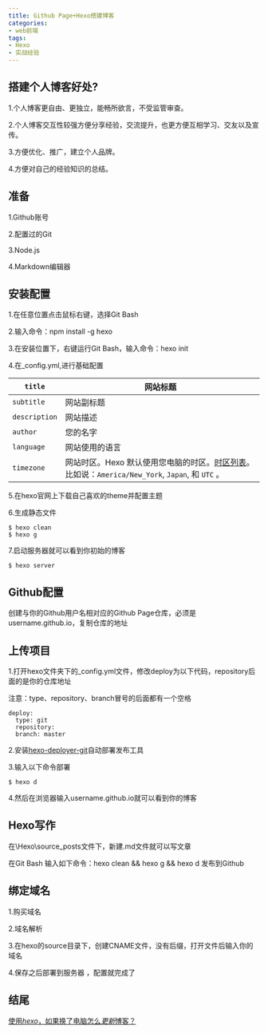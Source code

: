 ```yaml
---
title: Github Page+Hexo搭建博客
categories: 
- web前端
tags:  
- Hexo
- 实战经验
---
```


## 搭建个人博客好处?

1.个人博客更自由、更独立，能畅所欲言，不受监管审查。

2.个人博客交互性较强方便分享经验，交流提升，也更方便互相学习、交友以及宣传。

3.方便优化、推广，建立个人品牌。  

4.方便对自己的经验知识的总结。

## 准备

1.Github账号

2.配置过的Git 

3.Node.js

4.Markdown编辑器

## 安装配置

1.在任意位置点击鼠标右键，选择Git Bash

2.输入命令：npm install -g hexo 

3.在安装位置下，右键运行Git Bash，输入命令：hexo init 

4.在_config.yml,进行基础配置 

| `title`       | 网站标题                                                     |
| ------------- | ------------------------------------------------------------ |
| `subtitle`    | 网站副标题                                                   |
| `description` | 网站描述                                                     |
| `author`      | 您的名字                                                     |
| `language`    | 网站使用的语言                                               |
| `timezone`    | 网站时区。Hexo 默认使用您电脑的时区。[时区列表](https://en.wikipedia.org/wiki/List_of_tz_database_time_zones)。比如说：`America/New_York`, `Japan`, 和 `UTC` 。 |

5.在hexo官网上下载自己喜欢的theme并配置主题

6.生成静态文件

```
$ hexo clean
$ hexo g
```

7.启动服务器就可以看到你初始的博客 

```
$ hexo server
```

## Github配置 

创建与你的Github用户名相对应的Github Page仓库，必须是username.github.io，复制仓库的地址

## **上传项目** 

1.打开hexo文件夹下的_config.yml文件，修改deploy为以下代码，repository后面的是你的仓库地址 

注意：type、repository、branch冒号的后面都有一个空格 　　　

```
deploy: 
  type: git 
  repository:  
  branch: master
```

2.安装[hexo-deployer-git](https://github.com/hexojs/hexo-deployer-git)自动部署发布工具 

3.输入以下命令部署 

```
$ hexo d
```

4.然后在浏览器输入username.github.io就可以看到你的博客

## Hexo写作 

在\Hexo\source\_posts文件下，新建.md文件就可以写文章 

在Git Bash 输入如下命令：hexo clean && hexo g && hexo d 发布到Github 

## 绑定域名 

1.购买域名 

2.域名解析

3.在hexo的source目录下，创建CNAME文件，没有后缀，打开文件后输入你的域名 

4.保存之后部署到服务器 ，配置就完成了 

## 结尾

[使用*hexo*，如果换了电脑怎么*更新*博客？](https://www.zhihu.com/question/21193762/answer/134278844)



